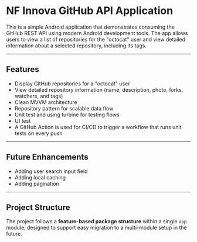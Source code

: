 # NF Innova GitHub API Application

This is a simple Android application that demonstrates consuming the GitHub REST API using modern Android development tools. The app allows users to view a list of repositories for the "octocat" user and view detailed information about a selected repository, including its tags.

---

## Features

- Display GitHub repositories for a "octocat" user
- View detailed repository information (name, description, photo, forks, watchers, and tags)
- Clean MVVM architecture
- Repository pattern for scalable data flow
- Unit test and using turbine for testing flows
- UI test
- A GitHub Action is used for CI/CD to trigger a workflow that runs unit tests on every push

---

## Future Enhancements

- Adding user search input field
- Adding local caching
- Adding pagination

---

## Project Structure

The project follows a **feature-based package structure** within a single `app` module, designed to support easy migration to a multi-module setup in the future.
